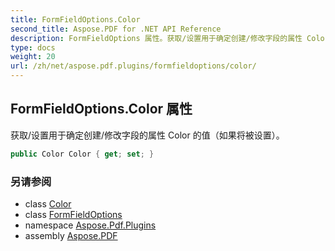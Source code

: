 ```yaml
---
title: FormFieldOptions.Color
second_title: Aspose.PDF for .NET API Reference
description: FormFieldOptions 属性。获取/设置用于确定创建/修改字段的属性 Color 的值（如果将被设置）。
type: docs
weight: 20
url: /zh/net/aspose.pdf.plugins/formfieldoptions/color/
---
```

## FormFieldOptions.Color 属性

获取/设置用于确定创建/修改字段的属性 Color 的值（如果将被设置）。

```csharp
public Color Color { get; set; }
```

### 另请参阅

* class [Color](../../../aspose.pdf/color/)
* class [FormFieldOptions](../)
* namespace [Aspose.Pdf.Plugins](../../../aspose.pdf.plugins/)
* assembly [Aspose.PDF](../../../)